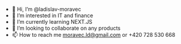 - 👋 Hi, I’m @ladislav-moravec
- 👀 I’m interested in IT and finance
- 🌱 I’m currently learning NEXT.JS
- 💞️ I’m looking to collaborate on any products
- 📫 How to reach me moravec.ld@gmail.com or +420 728 530 668

<!---
ladislav-moravec/ladislav-moravec is a ✨ special ✨ repository because its `README.md` (this file) appears on your GitHub profile.
You can click the Preview link to take a look at your changes.
--->
